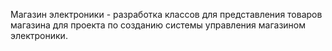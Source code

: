 Магазин электроники -
разработка классов для представления товаров магазина для проекта по созданию системы управления магазином электроники.